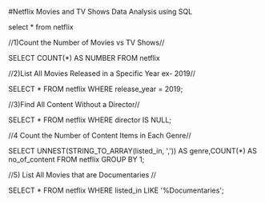 #Netflix Movies and TV Shows Data Analysis using SQL





select * from netflix

//1)Count the Number of Movies vs TV Shows//

SELECT COUNT(*) AS NUMBER FROM netflix

//2)List All Movies Released in a Specific Year ex- 2019//

SELECT * FROM netflix
WHERE release_year = 2019;

//3)Find All Content Without a Director//

SELECT * FROM netflix
WHERE director IS NULL;

//4 Count the Number of Content Items in Each Genre//

SELECT UNNEST(STRING_TO_ARRAY(listed_in, ',')) AS genre,COUNT(*) AS no_of_content
FROM netflix
GROUP BY 1;

//5) List All Movies that are Documentaries //

SELECT * FROM netflix
WHERE listed_in LIKE '%Documentaries';
